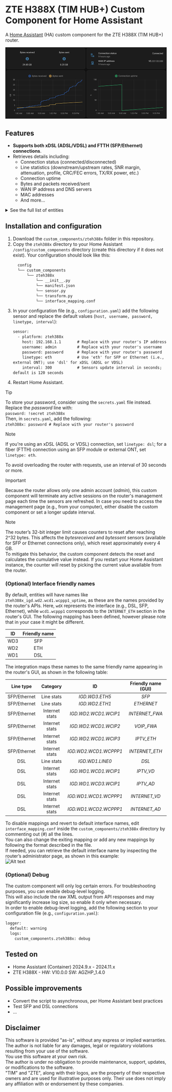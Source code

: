 # ZTE H388X (TIM HUB+) Custom Component for Home Assistant

A [Home Assistant](https://www.home-assistant.io/) (HA) custom component for the ZTE H388X (TIM HUB+) router.

![Alt text](img/example_dashboard.png?raw=true "Example dashboard")

## Features

- **Supports both xDSL (ADSL/VDSL) and FTTH (SFP/Ethernet) connections**.
- Retrieves details including:
  - Connection status (connected/disconnected)
  - Line statistics (downstream/upstream rates, SNR margin, attenuation, profile, CRC/FEC errors, TX/RX power, etc.)
  - Connection uptime
  - Bytes and packets received/sent
  - WAN IP address and DNS servers
  - MAC addresses
  - And more...

<details>
  <summary>See the full list of entities</summary>

  ```
	- zteh388x_dsl_atuc_fec_errors
	- zteh388x_dsl_currentprofile
	- zteh388x_dsl_data_path
	- zteh388x_dsl_downcrc_errors
	- zteh388x_dsl_downinterleavedelay
	- zteh388x_dsl_downinterleavedepth
	- zteh388x_dsl_downstream_attenuation
	- zteh388x_dsl_downstream_current_rate
	- zteh388x_dsl_downstream_max_rate
	- zteh388x_dsl_downstream_noise_margin
	- zteh388x_dsl_downstream_power
	- zteh388x_dsl_downstreaminp
	- zteh388x_dsl_enable
	- zteh388x_dsl_fec_errors
	- zteh388x_dsl_link_retrain
	- zteh388x_dsl_module_type
	- zteh388x_dsl_showtime_start
	- zteh388x_dsl_status
	- zteh388x_dsl_tlinkencapsulationused
	- zteh388x_dsl_upcrc_errors
	- zteh388x_dsl_upinterleavedelay
	- zteh388x_dsl_upinterleavedepth
	- zteh388x_dsl_upstream_attenuation
	- zteh388x_dsl_upstream_current_rate
	- zteh388x_dsl_upstream_max_rate
	- zteh388x_dsl_upstream_noise_margin
	- zteh388x_dsl_upstream_power
	- zteh388x_dsl_upstreaminp
	- zteh388x_ethernet_bytesreceived
	- zteh388x_ethernet_bytessent
	- zteh388x_ethernet_if_errorid
	- zteh388x_ethernet_lastchange
	- zteh388x_ethernet_linkduplex
	- zteh388x_ethernet_linkspeed
	- zteh388x_ethernet_macaddress
	- zteh388x_ethernet_packetsreceived
	- zteh388x_ethernet_packetssent
	- zteh388x_ethernet_singlerxstrength
	- zteh388x_ethernet_singlestatus
	- zteh388x_ethernet_singletxstrength
	- zteh388x_ethernet_status
	- zteh388x_internet_ad_atmencapsulation
	- zteh388x_internet_ad_atmqos
	- zteh388x_internet_ad_authtype
	- zteh388x_internet_ad_connerror
	- zteh388x_internet_ad_connstatus
	- zteh388x_internet_ad_connstatus6
	- zteh388x_internet_ad_conntrigger
	- zteh388x_internet_ad_destaddress
	- zteh388x_internet_ad_dns1
	- zteh388x_internet_ad_dns2
	- zteh388x_internet_ad_dns3
	- zteh388x_internet_ad_enablepassthrough
	- zteh388x_internet_ad_gateway
	- zteh388x_internet_ad_ipaddress
	- zteh388x_internet_ad_ipmode
	- zteh388x_internet_ad_isnat
	- zteh388x_internet_ad_linkmode
	- zteh388x_internet_ad_mode
	- zteh388x_internet_ad_mtu
	- zteh388x_internet_ad_pagetype
	- zteh388x_internet_ad_strservlist
	- zteh388x_internet_ad_sub_destaddress0
	- zteh388x_internet_ad_sub_destaddress1
	- zteh388x_internet_ad_subnetmask
	- zteh388x_internet_ad_transtype
	- zteh388x_internet_ad_uplink
	- zteh388x_internet_ad_uptime
	- zteh388x_internet_ad_username
	- zteh388x_internet_ad_vlanenable
	- zteh388x_internet_ad_wancname
	- zteh388x_internet_ad_wantype
	- zteh388x_internet_ad_workifmac
	- zteh388x_internet_ad_xdslmode
	- zteh388x_internet_eth_authtype
	- zteh388x_internet_eth_connerror
	- zteh388x_internet_eth_connstatus
	- zteh388x_internet_eth_connstatus6
	- zteh388x_internet_eth_conntrigger
	- zteh388x_internet_eth_dns1
	- zteh388x_internet_eth_dns2
	- zteh388x_internet_eth_dns3
	- zteh388x_internet_eth_enablepassthrough
	- zteh388x_internet_eth_gateway
	- zteh388x_internet_eth_ipaddress
	- zteh388x_internet_eth_ipmode
	- zteh388x_internet_eth_isnat
	- zteh388x_internet_eth_linkmode
	- zteh388x_internet_eth_mode
	- zteh388x_internet_eth_mtu
	- zteh388x_internet_eth_pagetype
	- zteh388x_internet_eth_priority
	- zteh388x_internet_eth_strservlist
	- zteh388x_internet_eth_subnetmask
	- zteh388x_internet_eth_transtype
	- zteh388x_internet_eth_uplink
	- zteh388x_internet_eth_uptime
	- zteh388x_internet_eth_username
	- zteh388x_internet_eth_vlanenable
	- zteh388x_internet_eth_vlanid
	- zteh388x_internet_eth_wancname
	- zteh388x_internet_eth_wantype
	- zteh388x_internet_eth_workifmac
	- zteh388x_internet_eth_xdslmode
	- zteh388x_internet_fwa_addressingtype
	- zteh388x_internet_fwa_connerror
	- zteh388x_internet_fwa_connstatus
	- zteh388x_internet_fwa_dns1
	- zteh388x_internet_fwa_dns2
	- zteh388x_internet_fwa_dns3
	- zteh388x_internet_fwa_gateway
	- zteh388x_internet_fwa_ipaddress
	- zteh388x_internet_fwa_ipmode
	- zteh388x_internet_fwa_isnat
	- zteh388x_internet_fwa_linkmode
	- zteh388x_internet_fwa_mode
	- zteh388x_internet_fwa_mtu
	- zteh388x_internet_fwa_pagetype
	- zteh388x_internet_fwa_priority
	- zteh388x_internet_fwa_remainleasetime
	- zteh388x_internet_fwa_strservlist
	- zteh388x_internet_fwa_subnetmask
	- zteh388x_internet_fwa_uplink
	- zteh388x_internet_fwa_uptime
	- zteh388x_internet_fwa_vlanenable
	- zteh388x_internet_fwa_vlanid
	- zteh388x_internet_fwa_wancname
	- zteh388x_internet_fwa_wantype
	- zteh388x_internet_fwa_workifmac
	- zteh388x_internet_fwa_xdslmode
	- zteh388x_internet_vd_authtype
	- zteh388x_internet_vd_connerror
	- zteh388x_internet_vd_connstatus
	- zteh388x_internet_vd_connstatus6
	- zteh388x_internet_vd_conntrigger
	- zteh388x_internet_vd_dns1
	- zteh388x_internet_vd_dns2
	- zteh388x_internet_vd_dns3
	- zteh388x_internet_vd_enablepassthrough
	- zteh388x_internet_vd_gateway
	- zteh388x_internet_vd_ipaddress
	- zteh388x_internet_vd_ipmode
	- zteh388x_internet_vd_isnat
	- zteh388x_internet_vd_linkmode
	- zteh388x_internet_vd_mode
	- zteh388x_internet_vd_mtu
	- zteh388x_internet_vd_pagetype
	- zteh388x_internet_vd_priority
	- zteh388x_internet_vd_strservlist
	- zteh388x_internet_vd_subnetmask
	- zteh388x_internet_vd_transtype
	- zteh388x_internet_vd_uplink
	- zteh388x_internet_vd_uptime
	- zteh388x_internet_vd_username
	- zteh388x_internet_vd_vlanenable
	- zteh388x_internet_vd_vlanid
	- zteh388x_internet_vd_wancname
	- zteh388x_internet_vd_wantype
	- zteh388x_internet_vd_workifmac
	- zteh388x_internet_vd_xdslmode
	- zteh388x_iptv_ad_addressingtype
	- zteh388x_iptv_ad_atmencapsulation
	- zteh388x_iptv_ad_atmqos
	- zteh388x_iptv_ad_connerror
	- zteh388x_iptv_ad_connstatus
	- zteh388x_iptv_ad_destaddress
	- zteh388x_iptv_ad_dns1
	- zteh388x_iptv_ad_dns2
	- zteh388x_iptv_ad_dns3
	- zteh388x_iptv_ad_gateway
	- zteh388x_iptv_ad_ipaddress
	- zteh388x_iptv_ad_ipmode
	- zteh388x_iptv_ad_isnat
	- zteh388x_iptv_ad_linkmode
	- zteh388x_iptv_ad_mode
	- zteh388x_iptv_ad_mtu
	- zteh388x_iptv_ad_pagetype
	- zteh388x_iptv_ad_remainleasetime
	- zteh388x_iptv_ad_strservlist
	- zteh388x_iptv_ad_sub_destaddress0
	- zteh388x_iptv_ad_sub_destaddress1
	- zteh388x_iptv_ad_subnetmask
	- zteh388x_iptv_ad_uplink
	- zteh388x_iptv_ad_uptime
	- zteh388x_iptv_ad_vlanenable
	- zteh388x_iptv_ad_wancname
	- zteh388x_iptv_ad_wantype
	- zteh388x_iptv_ad_workifmac
	- zteh388x_iptv_ad_xdslmode
	- zteh388x_iptv_eth_addressingtype
	- zteh388x_iptv_eth_connerror
	- zteh388x_iptv_eth_connstatus
	- zteh388x_iptv_eth_dns1
	- zteh388x_iptv_eth_dns2
	- zteh388x_iptv_eth_dns3
	- zteh388x_iptv_eth_gateway
	- zteh388x_iptv_eth_ipaddress
	- zteh388x_iptv_eth_ipmode
	- zteh388x_iptv_eth_isnat
	- zteh388x_iptv_eth_linkmode
	- zteh388x_iptv_eth_mode
	- zteh388x_iptv_eth_mtu
	- zteh388x_iptv_eth_pagetype
	- zteh388x_iptv_eth_priority
	- zteh388x_iptv_eth_remainleasetime
	- zteh388x_iptv_eth_strservlist
	- zteh388x_iptv_eth_subnetmask
	- zteh388x_iptv_eth_uplink
	- zteh388x_iptv_eth_uptime
	- zteh388x_iptv_eth_vlanenable
	- zteh388x_iptv_eth_vlanid
	- zteh388x_iptv_eth_wancname
	- zteh388x_iptv_eth_wantype
	- zteh388x_iptv_eth_workifmac
	- zteh388x_iptv_eth_xdslmode
	- zteh388x_iptv_vd_addressingtype
	- zteh388x_iptv_vd_connerror
	- zteh388x_iptv_vd_connstatus
	- zteh388x_iptv_vd_dns1
	- zteh388x_iptv_vd_dns2
	- zteh388x_iptv_vd_dns3
	- zteh388x_iptv_vd_gateway
	- zteh388x_iptv_vd_ipaddress
	- zteh388x_iptv_vd_ipmode
	- zteh388x_iptv_vd_isnat
	- zteh388x_iptv_vd_linkmode
	- zteh388x_iptv_vd_mode
	- zteh388x_iptv_vd_mtu
	- zteh388x_iptv_vd_pagetype
	- zteh388x_iptv_vd_priority
	- zteh388x_iptv_vd_remainleasetime
	- zteh388x_iptv_vd_strservlist
	- zteh388x_iptv_vd_subnetmask
	- zteh388x_iptv_vd_uplink
	- zteh388x_iptv_vd_uptime
	- zteh388x_iptv_vd_vlanenable
	- zteh388x_iptv_vd_vlanid
	- zteh388x_iptv_vd_wancname
	- zteh388x_iptv_vd_wantype
	- zteh388x_iptv_vd_workifmac
	- zteh388x_iptv_vd_xdslmode
	- zteh388x_sfp_bytesreceived
	- zteh388x_sfp_bytessent
	- zteh388x_sfp_if_errorid
	- zteh388x_sfp_lastchange
	- zteh388x_sfp_linkduplex
	- zteh388x_sfp_linkspeed
	- zteh388x_sfp_macaddress
	- zteh388x_sfp_packetsreceived
	- zteh388x_sfp_packetssent
	- zteh388x_sfp_singlerxstrength
	- zteh388x_sfp_singlestatus
	- zteh388x_sfp_singletxstrength
	- zteh388x_sfp_status
	- zteh388x_voip_fwa_addressingtype
	- zteh388x_voip_fwa_connerror
	- zteh388x_voip_fwa_connstatus
	- zteh388x_voip_fwa_dns1
	- zteh388x_voip_fwa_dns2
	- zteh388x_voip_fwa_dns3
	- zteh388x_voip_fwa_gateway
	- zteh388x_voip_fwa_ipaddress
	- zteh388x_voip_fwa_ipmode
	- zteh388x_voip_fwa_isnat
	- zteh388x_voip_fwa_linkmode
	- zteh388x_voip_fwa_mode
	- zteh388x_voip_fwa_mtu
	- zteh388x_voip_fwa_pagetype
	- zteh388x_voip_fwa_priority
	- zteh388x_voip_fwa_remainleasetime
	- zteh388x_voip_fwa_strservlist
	- zteh388x_voip_fwa_subnetmask
	- zteh388x_voip_fwa_uplink
	- zteh388x_voip_fwa_uptime
	- zteh388x_voip_fwa_vlanenable
	- zteh388x_voip_fwa_vlanid
	- zteh388x_voip_fwa_wancname
	- zteh388x_voip_fwa_wantype
	- zteh388x_voip_fwa_workifmac
	- zteh388x_voip_fwa_xdslmode
  ```
</details>

## Installation and configuration

1. Download the `custom_components/zteh388x` folder in this repository.
2. Copy the `zteh388x` directory to your Home Assistant `/config/custom_components` directory (create this directory if it does not exist).
   Your configuration should look like this:
	```
	  config
	  └── custom_components
	      └── zteh388x
	          └── __init__.py
	          └── manifest.json
	          └── sensor.py
	          └── transform.py
	          └── interface_mapping.conf
	```
3. In your configuration file (e.g., `configuration.yaml`) add the following sensor and replace the default values (`host, username, password, linetype, interval`):
	```
	sensor:
	  - platform: zteh388x
	    host: 192.168.1.1       # Replace with your router's IP address
	    username: admin         # Replace with your router's username
	    password: password	    # Replace with your router's password
	    linetype: eth           # Use 'eth' for SFP or Ethernet (i.e., external ONT); use 'dsl' for xDSL (ADSL or VDSL)
	    interval: 300           # Sensors update interval in seconds; default is 120 seconds
	```
4. Restart Home Assistant.

> [!TIP]
> To store your password, consider using the `secrets.yaml` file instead. Replace the *password* line with:\
```password: !secret zteh388x```\
Then, in `secrets.yaml`, add the following:\
```zteh388x: password # Replace with your router's password```

> [!NOTE]
> If you're using an xDSL (ADSL or VDSL) connection, set `linetype: dsl`; for a fiber (FTTH) connection using an SFP module or external ONT, set `linetype: eth`.
> 
> To avoid overloading the router with requests, use an interval of 30 seconds or more.

> [!IMPORTANT]
> Because the router allows only one admin account (*admin*), this custom component will terminate any active sessions on the router's management page each time the sensors are refreshed. In case you need to access the management page (e.g., from your computer), either disable the custom component or set a longer update interval.

> [!NOTE]
> The router’s 32-bit integer limit causes counters to reset after reaching 2^32 bytes. This affects the *bytesreceived* and *bytessent* sensors (available for SFP or Ethernet connections only), which reset approximately every 4 GB.\
> To mitigate this behavior, the custom component detects the reset and calculates the cumulative value instead. If you restart your Home Assistant instance, the counter will reset by picking the current value available from the router.

### (Optional) Interface friendly names

By default, entities will have names like `zteh388x_igd.wd2.wcd1.wcppp1_uptime`, as these are the names provided by the router's APIs. Here, `wdX` represents the interface (e.g., DSL, SFP, Ethernet), while `wcd1.wcppp1` corresponds to the `INTERNET_ETH` section in the router's GUI. The following mapping has been defined, however please note that in your case it might be different.

| **ID** | **Friendly name** |
|:------:|:-----------------:|
|   WD3  |        SFP        |
|   WD2  |        ETH        |
|   WD1  |        DSL        |

The integration maps these names to the same friendly name appearing in the router's GUI, as shown in the following table:

| **Line type** |  **Category**  |         **ID**        | **Friendly name (GUI)** |
|:-------------:|:--------------:|:---------------------:|:-----------------------:|
| SFP/Ethernet  | Line stats     | _IGD.WD3.ETH5_        | _SFP_                   |
| SFP/Ethernet  | Line stats     | _IGD.WD2.ETH1_        | _ETHERNET_              |
| SFP/Ethernet  | Internet stats | _IGD.WD2.WCD1.WCIP1_  | _INTERNET_FWA_          |
| SFP/Ethernet  | Internet stats | _IGD.WD2.WCD1.WCIP2_  | _VOIP_FWA_              |
| SFP/Ethernet  | Internet stats | _IGD.WD2.WCD1.WCIP3_  | _IPTV_ETH_              |
| SFP/Ethernet  | Internet stats | _IGD.WD2.WCD1.WCPPP1_ | _INTERNET_ETH_          |
| DSL           | Line stats     | _IGD.WD1.LINE0_       | _DSL_                   |
| DSL           | Internet stats | _IGD.WD1.WCD1.WCIP1_  | _IPTV_VD_               |
| DSL           | Internet stats | _IGD.WD1.WCD3.WCIP1_  | _IPTV_AD_               |
| DSL           | Internet stats | _IGD.WD1.WCD1.WCPPP1_ | _INTERNET_VD_           |
| DSL           | Internet stats | _IGD.WD1.WCD2.WCPPP1_ | _INTERNET_AD_           |

To disable mappings and revert to default interface names, edit `interface_mapping.conf` inside the `custom_components/zteh388x` directory by commenting out (#) all the lines.\
You can also change the exiting mapping or add any new mappings by following the format described in the file.\
If needed, you can retrieve the default interface name by inspecting the router’s administrator page, as shown in this example:\
![Alt text](img/inspectpage.jpg?raw=true "Inspect page")

### (Optional) Debug

The custom component will only log certain errors. For troubleshooting purposes, you can enable debug-level logging.\
This will also include the raw XML output from API responses and may significantly increase log size, so enable it only when necessary.\
In order to enable debug-level logging, add the following section to your configuration file (e.g., `configuration.yaml`):

```
logger:
  default: warning
  logs:
    custom_components.zteh388x: debug
```

## Tested on

- Home Assistant (Container) 2024.9.x - 2024.11.x
- ZTE H388X - HW: V10.0.0 SW: AGZHP_1.4.0

## Possible improvements

- Convert the script to asynchronous, per Home Assistant best practices
- Test SFP and DSL connections
- ...

## Disclaimer

This software is provided "as-is", without any express or implied warranties. The author is not liable for any damages, legal or regulatory violations resulting from your use of the software.\
You use this software at your own risk.\
The author is under no obligation to provide maintenance, support, updates, or modifications to the software.\
"TIM" and "ZTE", along with their logos, are the property of their respective owners and are used for illustrative purposes only. Their use does not imply any affiliation with or endorsement by these companies.
